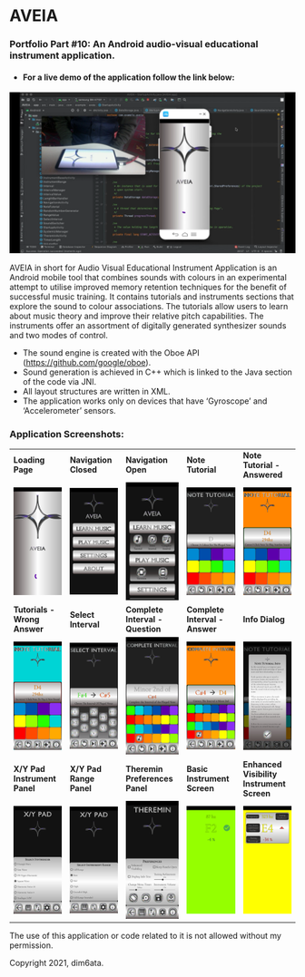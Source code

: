 # AVEIA
### Portfolio Part #10: An Android audio-visual educational instrument application.

- #### For a live demo of the application follow the link below:

<!-- <a href="https://youtu.be/gkzgS7LxsAg">
<img src="https://i9.ytimg.com/vi/gkzgS7LxsAg/mq1.jpg?sqp=COTskYYG&rs=AOn4CLCg0zyp_L_Jc5MgVFe5NpdH3dAQiQ" width=600/>
</a>
-->

[![IMAGE ALT TEXT HERE](https://github.com/dim6ata/AVEIA/blob/master/app/src/main/res/drawable/aveia_video_link_image.png)](https://youtu.be/gkzgS7LxsAg)

AVEIA in short for Audio Visual Educational Instrument Application is an Android mobile tool that combines sounds with colours in an experimental attempt to utilise improved memory retention techniques for the benefit of successful music training. It contains tutorials and instruments sections that explore the sound to colour associations. The tutorials allow users to learn about music theory and improve their relative pitch capabilities. The instruments offer an assortment of digitally generated synthesizer sounds and two modes of control.

- The sound engine is created with the Oboe API (https://github.com/google/oboe).
- Sound generation is achieved in C++ which is linked to the Java section of the code via JNI.
- All layout structures are written in XML. 
- The application works only on devices that have ‘Gyroscope’ and ‘Accelerometer’ sensors.

### Application Screenshots:

<table>
<!--LINE 1-->
<tr>
<td>
<b>Loading Page</b>
</td>
<td>
<b>Navigation Closed</b>
</td>
<td>
<b>Navigation Open</b>
</td>
<td>
<b>Note Tutorial</b>
</td>
<td>
<b>Note Tutorial - Answered</b>
</td>


</tr>

<tr>
<td>
<img src="https://github.com/dim6ata/AVEIA/blob/master/app/src/main/res/drawable/a_1_loading_screen.jpg" />
</td>
<td>
<img src="https://github.com/dim6ata/AVEIA/blob/master/app/src/main/res/drawable/a_2_nav.jpg"  />
</td>
<td>
<img src="https://github.com/dim6ata/AVEIA/blob/master/app/src/main/res/drawable/a_3_nav_exp.jpg"  />
</td>
<td>
<img src="https://github.com/dim6ata/AVEIA/blob/master/app/src/main/res/drawable/a_4_note_tut.jpg" />
</td>
<td>
<img src="https://github.com/dim6ata/AVEIA/blob/master/app/src/main/res/drawable/a_5_note_tut_answ.jpg" />
</td>

<!--LINE 2-->
<tr>
<td>
<b>Tutorials - Wrong Answer</b>
</td>
<td>
<b>Select Interval</b>
</td>
<td>
<b>Complete Interval - Question</b>
</td>
<td>
<b>Complete Interval - Answer</b>
</td>
<td>
<b>Info Dialog</b>
</td>


</tr>

<tr>
<td>
<img src="https://github.com/dim6ata/AVEIA/blob/master/app/src/main/res/drawable/a_6_note_wrong_answ.jpg" />
</td>
<td>
<img src="https://github.com/dim6ata/AVEIA/blob/master/app/src/main/res/drawable/a_7_interval_quest.jpg"  />
</td>
<td>
<img src="https://github.com/dim6ata/AVEIA/blob/master/app/src/main/res/drawable/a_9_complete_quest.jpg"  />
</td>
<td>
<img src="https://github.com/dim6ata/AVEIA/blob/master/app/src/main/res/drawable/a_10_complete_answ.jpg" />
</td>
<td>
<img src="https://github.com/dim6ata/AVEIA/blob/master/app/src/main/res/drawable/a_11_info.jpg" />
</td>
  
<!--LINE 3-->
<tr>
<td>
<b>X/Y Pad Instrument Panel</b>
</td>
<td>
<b>X/Y Pad Range Panel</b>
</td>
<td>
<b>Theremin Preferences Panel</b>
</td>
<td>
<b>Basic Instrument Screen</b>
</td>
<td>
<b>Enhanced Visibility Instrument Screen</b>
</td>


</tr>

<tr>
<td>
<img src="https://github.com/dim6ata/AVEIA/blob/master/app/src/main/res/drawable/a_12_xy_instru.jpg" />
</td>
<td>
<img src="https://github.com/dim6ata/AVEIA/blob/master/app/src/main/res/drawable/a_13_xy_range.jpg"  />
</td>
<td>
<img src="https://github.com/dim6ata/AVEIA/blob/master/app/src/main/res/drawable/a_14_theremin_preferences.jpg"  />
</td>
<td>
<img src="https://github.com/dim6ata/AVEIA/blob/master/app/src/main/res/drawable/a_15_instrument.jpg" />
</td>
<td>
<img src="https://github.com/dim6ata/AVEIA/blob/master/app/src/main/res/drawable/a_16_instru_visible.jpg" />
</td>
  
</table>

The use of this application or code related to it is not allowed without my permission. 

Copyright 2021, dim6ata.

